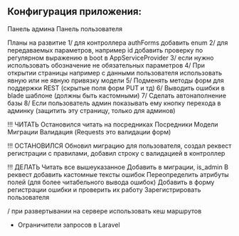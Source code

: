 ## Конфигурация приложения:
Панель админа
Панель пользователя

Планы на развитие
1/ для контроллера authForms добавить enum
2/ для передаваемых параметров, например id добавить проверку по регулярном выражению в boot в AppServiceProvider
3/ если нужно использовать обозначение не обязательных параметров
4/ При открытии страницы например с данными пользователя использовать явную или не явную привязку модели
5/ Подменять методы форм для поддержки REST (скрытые поля форм PUT и тд)
6/ Выводить ошибки в blade шаблоне (должны быть кастомными)
7/ Сделать автонаполнение базы
8/ Если пользователь админ показывать ему кнопку перехода в админку (защитить эту страницу, только для админов)

!!! ЧИТАТЬ
Остановился читать на посредниках
Посредники
Модели
Миграции 
Валидация (Requests это валидации форм)

!!! ОСТАНОВИЛСЯ
Обновил миграцию для пользователя, создал реквест регистрации с правилами, добавил строку с валидацией в контроллер

!!! ДЕЛАТЬ
Читать все вышеуказанное
Добавить в миграции, is_admin
В реквест добавить кастомные тексты ошибок
Переопределить атрибуты полей (для более читабельного вывода ошибок)
Добавить в форму регистрации ошибки и проверить их работу
Зарегистрировать пользователя


/ при развертывании на сервере использовать кеш маршрутов

- Ограничители запросов в Laravel